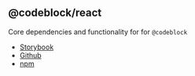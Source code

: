 ## @codeblock/react

Core dependencies and functionality for for `@codeblock`

- [Storybook](https://codeblockjs.github.io/codeblock)
- [Github](https://github.com/codeblockjs/codeblock)
- [npm](https://www.npmjs.com/org/codeblock)
